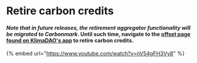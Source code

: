 # Retire carbon credits

#### _Note that in future releases, the retirement aggregator functionality will be migrated to Carbonmark_. Until such time, navigate to the [offset page found on KlimaDAO's app](https://app.klimadao.finance/#/offset) to retire carbon credits.

{% embed url="https://www.youtube.com/watch?v=nV54gFH3Vy8" %}
